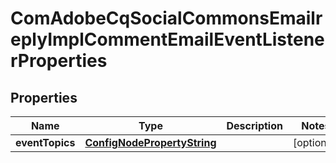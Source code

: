 
# ComAdobeCqSocialCommonsEmailreplyImplCommentEmailEventListenerProperties

## Properties
Name | Type | Description | Notes
------------ | ------------- | ------------- | -------------
**eventTopics** | [**ConfigNodePropertyString**](ConfigNodePropertyString.md) |  |  [optional]



